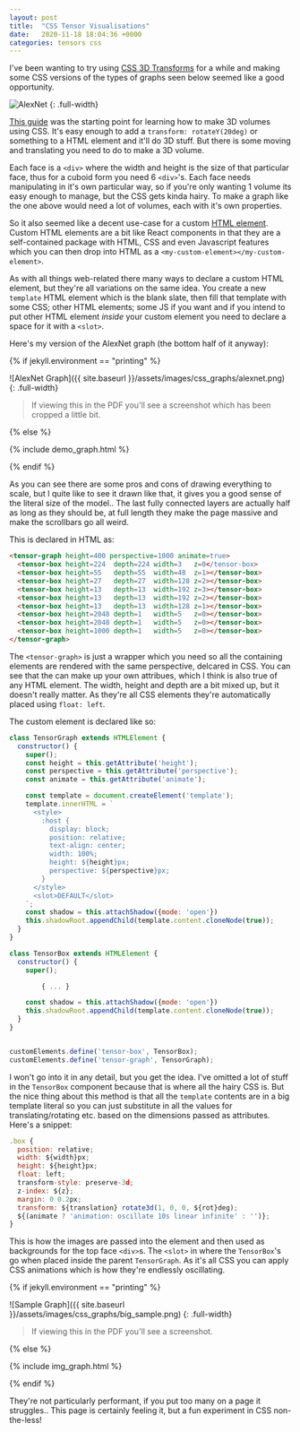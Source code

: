 ```yaml
---
layout: post
title:  "CSS Tensor Visualisations"
date:   2020-11-18 18:04:36 +0000
categories: tensors css
---
```


I've been wanting to try using [CSS 3D Transforms](https://www.w3schools.com/css/css3_3dtransforms.asp) for a while and making some CSS versions of the types of graphs seen below seemed like a good opportunity.

![AlexNet](https://miro.medium.com/max/700/1*qyc21qM0oxWEuRaj-XJKcw.png)
{: .full-width}

[This guide](https://3dtransforms.desandro.com/) was the starting point for learning how to make 3D volumes using CSS. It's easy enough to add a `transform: rotateY(20deg)` or something to a HTML element and it'll do 3D stuff. But there is some moving and translating you need to do to make a 3D volume.

Each face is a `<div>` where the width and height is the size of that particular face, thus for a cuboid form you need 6 `<div>`'s. Each face needs manipulating in it's own particular way, so if you're only wanting 1 volume its easy enough to manage, but the CSS gets kinda hairy. To make a graph like the one above would need a lot of volumes, each with it's own properties.

So it also seemed like a decent use-case for a custom [HTML element](https://developer.mozilla.org/en-US/docs/Web/Web_Components/Using_custom_elements). Custom HTML elements are a bit like React components in that they are a self-contained package with HTML, CSS and even Javascript features which you can then drop into HTML as a `<my-custom-element></my-custom-element>`.

As with all things web-related there many ways to declare a custom HTML element, but they're all variations on the same idea. You create a new `template` HTML element which is the blank slate, then fill that template with some CSS; other HTML elements; some JS if you want and if you intend to put other HTML element _inside_ your custom element you need to declare a space for it with a `<slot>`.

Here's my version of the AlexNet graph (the bottom half of it anyway):

{% if jekyll.environment == "printing" %}

![AlexNet Graph]({{ site.baseurl }}/assets/images/css_graphs/alexnet.png)
{: .full-width}

> If viewing this in the PDF you'll see a screenshot which has been cropped a little bit.

{% else %}

{% include demo_graph.html %}

{% endif %}

As you can see there are some pros and cons of drawing everything to scale, but I quite like to see it drawn like that, it gives you a good sense of the literal size of the model.. The last fully connected layers are actually half as long as they should be, at full length they make the page massive and make the scrollbars go all weird.

This is declared in HTML as:

```html
<tensor-graph height=400 perspective=1000 animate=true>
  <tensor-box height=224  depth=224 width=3   z=0</tensor-box>
  <tensor-box height=55   depth=55  width=48  z=1></tensor-box>
  <tensor-box height=27   depth=27  width=128 z=2></tensor-box>
  <tensor-box height=13   depth=13  width=192 z=3></tensor-box>
  <tensor-box height=13   depth=13  width=192 z=2></tensor-box>
  <tensor-box height=13   depth=13  width=128 z=1></tensor-box>
  <tensor-box height=2048 depth=1   width=5   z=0></tensor-box>
  <tensor-box height=2048 depth=1   width=5   z=0></tensor-box>
  <tensor-box height=1000 depth=1   width=5   z=0></tensor-box>
</tensor-graph>
```

The `<tensor-graph>` is just a wrapper which you need so all the containing elements are rendered with the same perspective, delcared in CSS. You can see that the can make up your own attribues, which I think is also true of any HTML element. The width, height and depth are a bit mixed up, but it doesn't really matter. As they're all CSS elements they're automatically placed using `float: left`.

The custom element is declared like so:

```javascript
class TensorGraph extends HTMLElement {
  constructor() {
    super();
    const height = this.getAttribute('height');
    const perspective = this.getAttribute('perspective');
    const animate = this.getAttribute('animate');

    const template = document.createElement('template');
    template.innerHTML = `
      <style>
        :host {
          display: block;
          position: relative;
          text-align: center;
          width: 100%;
          height: ${height}px;
          perspective: ${perspective}px;
        }
      </style>
      <slot>DEFAULT</slot>
    `;
    const shadow = this.attachShadow({mode: 'open'})
    this.shadowRoot.appendChild(template.content.cloneNode(true));
  }
}

class TensorBox extends HTMLElement {
  constructor() {
    super();

		{ ... }

    const shadow = this.attachShadow({mode: 'open'})
    this.shadowRoot.appendChild(template.content.cloneNode(true));
  }
}


customElements.define('tensor-box', TensorBox);
customElements.define('tensor-graph', TensorGraph);
```

I won't go into it in any detail, but you get the idea. I've omitted a lot of stuff in the `TensorBox` component because that is where all the hairy CSS is. But the nice thing about this method is that all the `template` contents are in a big template literal so you can just substitute in all the values for translating/rotating etc. based on the dimensions passed as attributes. Here's a snippet:

```javascript
.box {
  position: relative;
  width: ${width}px;
  height: ${height}px;
  float: left;
  transform-style: preserve-3d;
  z-index: ${z};
  margin: 0 0.2px;
  transform: ${translation} rotate3d(1, 0, 0, ${rot}deg);
  ${(animate ? 'animation: oscillate 10s linear infinite' : '')};
}
```

 This is how the images are passed into the element and then used as backgrounds for the top face `<div>`s. The `<slot>` in where the `TensorBox`'s go when placed inside the parent `TensorGraph`. As it's all CSS you can apply CSS animations which is how they're endlessly oscillating.

{% if jekyll.environment == "printing" %}

![Sample Graph]({{ site.baseurl }}/assets/images/css_graphs/big_sample.png)
{: .full-width}

> If viewing this in the PDF you'll see a screenshot.

{% else %}

{% include img_graph.html %}

{% endif %}

They're not particularly performant, if you put too many on a page it struggles.. This page is certainly feeling it, but a fun experiment in CSS non-the-less!


<script src="{{ site.baseurl }}/assets/js/comp_graph.js"></script>
